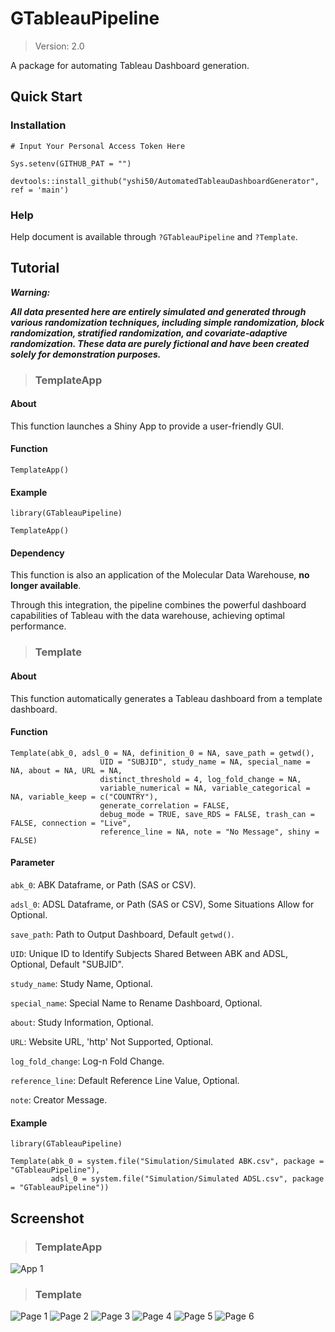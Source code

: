 # GTableauPipeline
> Version: 2.0

A package for automating Tableau Dashboard generation.

## Quick Start

### Installation
```
# Input Your Personal Access Token Here

Sys.setenv(GITHUB_PAT = "")

devtools::install_github("yshi50/AutomatedTableauDashboardGenerator", ref = 'main')
```
### Help
Help document is available through `?GTableauPipeline` and `?Template`.

## Tutorial
***Warning:***

***All data presented here are entirely simulated and generated through various randomization techniques, including simple randomization, block randomization, stratified randomization, and covariate-adaptive randomization. These data are purely fictional and have been created solely for demonstration purposes.***
>### TemplateApp
#### About
This function launches a Shiny App to provide a user-friendly GUI.
#### Function
```
TemplateApp()
```
#### Example
```
library(GTableauPipeline)

TemplateApp()
```
#### Dependency
This function is also an application of the Molecular Data Warehouse, **no longer available**.

Through this integration, the pipeline combines the powerful dashboard capabilities of Tableau with the data warehouse, achieving optimal performance.

>### Template
#### About
This function automatically generates a Tableau dashboard from a template dashboard.
#### Function
```
Template(abk_0, adsl_0 = NA, definition_0 = NA, save_path = getwd(),
                    UID = "SUBJID", study_name = NA, special_name = NA, about = NA, URL = NA,
                    distinct_threshold = 4, log_fold_change = NA,
                    variable_numerical = NA, variable_categorical = NA, variable_keep = c("COUNTRY"),
                    generate_correlation = FALSE,
                    debug_mode = TRUE, save_RDS = FALSE, trash_can = FALSE, connection = "Live",
                    reference_line = NA, note = "No Message", shiny = FALSE)
```
#### Parameter
`abk_0`: ABK Dataframe, or Path (SAS or CSV).

`adsl_0`: ADSL Dataframe, or Path (SAS or CSV), Some Situations Allow for Optional.

`save_path`: Path to Output Dashboard, Default `getwd()`.

`UID`: Unique ID to Identify Subjects Shared Between ABK and ADSL, Optional, Default "SUBJID".

`study_name`: Study Name, Optional.

`special_name`: Special Name to Rename Dashboard, Optional.

`about`: Study Information, Optional.

`URL`: Website URL, 'http' Not Supported, Optional.

`log_fold_change`: Log-n Fold Change.

`reference_line`: Default Reference Line Value, Optional.

`note`: Creator Message.


#### Example

```
library(GTableauPipeline)

Template(abk_0 = system.file("Simulation/Simulated ABK.csv", package = "GTableauPipeline"),
         adsl_0 = system.file("Simulation/Simulated ADSL.csv", package = "GTableauPipeline"))
```

## Screenshot
>### TemplateApp
![App 1](https://github.com/yshi50/AutomatedTableauDashboardGenerator/blob/main/shot/App%201.png)
>### Template
![Page 1](https://github.com/yshi50/AutomatedTableauDashboardGenerator/blob/main/shot/1.png)
![Page 2](https://github.com/yshi50/AutomatedTableauDashboardGenerator/blob/main/shot/2.png)
![Page 3](https://github.com/yshi50/AutomatedTableauDashboardGenerator/blob/main/shot/3.png)
![Page 4](https://github.com/yshi50/AutomatedTableauDashboardGenerator/blob/main/shot/4.png)
![Page 5](https://github.com/yshi50/AutomatedTableauDashboardGenerator/blob/main/shot/5.png)
![Page 6](https://github.com/yshi50/AutomatedTableauDashboardGenerator/blob/main/shot/6.png)
